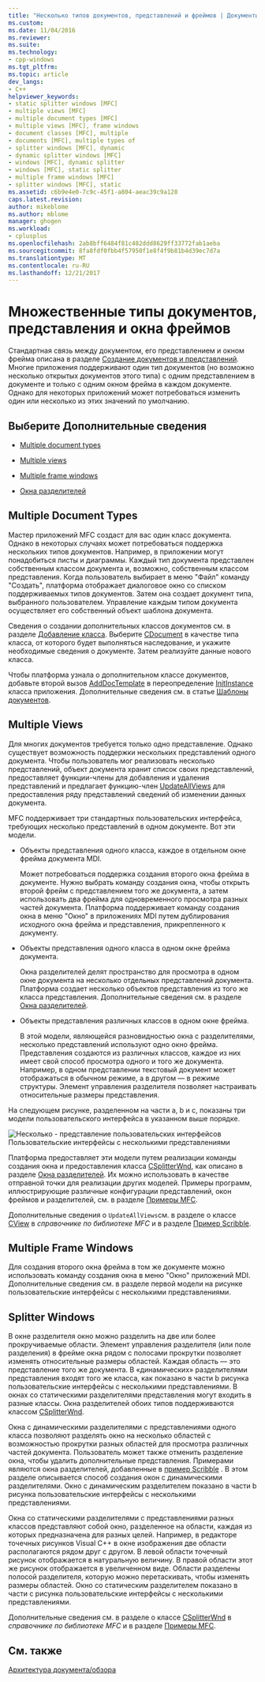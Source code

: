 ```yaml
---
title: "Несколько типов документов, представлений и фреймов | Документы Microsoft"
ms.custom: 
ms.date: 11/04/2016
ms.reviewer: 
ms.suite: 
ms.technology:
- cpp-windows
ms.tgt_pltfrm: 
ms.topic: article
dev_langs:
- C++
helpviewer_keywords:
- static splitter windows [MFC]
- multiple views [MFC]
- multiple document types [MFC]
- multiple views [MFC], frame windows
- document classes [MFC], multiple
- documents [MFC], multiple types of
- splitter windows [MFC], dynamic
- dynamic splitter windows [MFC]
- windows [MFC], dynamic splitter
- windows [MFC], static splitter
- multiple frame windows [MFC]
- splitter windows [MFC], static
ms.assetid: c6b9e4e0-7c9c-45f1-a804-aeac39c9a128
caps.latest.revision: 
author: mikeblome
ms.author: mblome
manager: ghogen
ms.workload:
- cplusplus
ms.openlocfilehash: 2ab8bff6484f81c482ddd8629ff33772fab1aeba
ms.sourcegitcommit: 8fa8fdf0fbb4f57950f1e8f4f9b81b4d39ec7d7a
ms.translationtype: MT
ms.contentlocale: ru-RU
ms.lasthandoff: 12/21/2017
---
```

# <a name="multiple-document-types-views-and-frame-windows"></a>Множественные типы документов, представления и окна фреймов
Стандартная связь между документом, его представлением и окном фрейма описана в разделе [Создание документов и представлений](../mfc/document-view-creation.md). Многие приложения поддерживают один тип документов (но возможно несколько открытых документов этого типа) с одним представлением в документе и только с одним окном фрейма в каждом документе. Однако для некоторых приложений может потребоваться изменить один или несколько из этих значений по умолчанию.  
  
## <a name="what-do-you-want-to-know-more-about"></a>Выберите Дополнительные сведения  
  
-   [Multiple document types](#_core_multiple_document_types)  
  
-   [Multiple views](#_core_multiple_views)  
  
-   [Multiple frame windows](#_core_multiple_frame_windows)  
  
-   [Окна разделителей](#_core_splitter_windows)  
  
##  <a name="_core_multiple_document_types"></a> Multiple Document Types  
 Мастер приложений MFC создаст для вас один класс документа. Однако в некоторых случаях может потребоваться поддержка нескольких типов документов. Например, в приложении могут понадобиться листы и диаграммы. Каждый тип документа представлен собственным классом документа и, возможно, собственным классом представления. Когда пользователь выбирает в меню "Файл" команду "Создать", платформа отображает диалоговое окно со списком поддерживаемых типов документов. Затем она создает документ типа, выбранного пользователем. Управление каждым типом документа осуществляет его собственный объект шаблона документа.  
  
 Сведения о создании дополнительных классов документов см. в разделе [Добавление класса](../ide/adding-a-class-visual-cpp.md). Выберите [CDocument](../mfc/reference/cdocument-class.md) в качестве типа класса, от которого будет выполняться наследование, и укажите необходимые сведения о документе. Затем реализуйте данные нового класса.  
  
 Чтобы платформа узнала о дополнительном классе документов, добавьте второй вызов [AddDocTemplate](../mfc/reference/cwinapp-class.md#adddoctemplate) в переопределение [InitInstance](../mfc/reference/cwinapp-class.md#initinstance) класса приложения. Дополнительные сведения см. в статье [Шаблоны документов](../mfc/document-templates-and-the-document-view-creation-process.md).  
  
##  <a name="_core_multiple_views"></a> Multiple Views  
 Для многих документов требуется только одно представление. Однако существует возможность поддержки нескольких представлений одного документа. Чтобы пользователь мог реализовать несколько представлений, объект документа хранит список своих представлений, предоставляет функции-члены для добавления и удаления представлений и предлагает функцию-член [UpdateAllViews](../mfc/reference/cdocument-class.md#updateallviews) для предоставления ряду представлений сведений об изменении данных документа.  
  
 MFC поддерживает три стандартных пользовательских интерфейса, требующих несколько представлений в одном документе. Вот эти модели.  
  
-   Объекты представления одного класса, каждое в отдельном окне фрейма документа MDI.  
  
     Может потребоваться поддержка создания второго окна фрейма в документе. Нужно выбрать команду создания окна, чтобы открыть второй фрейм с представлением того же документа, а затем использовать два фрейма для одновременного просмотра разных частей документа. Платформа поддерживает команду создания окна в меню "Окно" в приложениях MDI путем дублирования исходного окна фрейма и представления, прикрепленного к документу.  
  
-   Объекты представления одного класса в одном окне фрейма документа.  
  
     Окна разделителей делят пространство для просмотра в одном окне документа на несколько отдельных представлений документа. Платформа создает несколько объектов представления из того же класса представления. Дополнительные сведения см. в разделе [Окна разделителей](#_core_splitter_windows).  
  
-   Объекты представления различных классов в одном окне фрейма.  
  
     В этой модели, являющейся разновидностью окна с разделителями, несколько представлений используют одно окно фрейма. Представления создаются из различных классов, каждое из них имеет свой способ просмотра одного и того же документа. Например, в одном представлении текстовый документ может отображаться в обычном режиме, а в другом — в режиме структуры. Элемент управления разделителя позволяет настраивать относительные размеры представления.  
  
 На следующем рисунке, разделенном на части a, b и c, показаны три модели пользовательского интерфейса в указанном выше порядке.  
  
 ![Несколько &#45; представление пользовательских интерфейсов](../mfc/media/vc37a71.gif "vc37a71")  
Пользовательские интерфейсы с несколькими представлениями  
  
 Платформа предоставляет эти модели путем реализации команды создания окна и предоставления класса [CSplitterWnd](../mfc/reference/csplitterwnd-class.md), как описано в разделе [Окна разделителей](#_core_splitter_windows). Их можно использовать в качестве отправной точки для реализации других моделей. Примеры программ, иллюстрирующие различные конфигурации представлений, окон фреймов и разделителей, см. в разделе [Примеры MFC](../visual-cpp-samples.md).  
  
 Дополнительные сведения о `UpdateAllViews`см. в разделе о классе [CView](../mfc/reference/cview-class.md) в *справочнике по библиотеке MFC* и в разделе [Пример Scribble](../visual-cpp-samples.md).  
  
##  <a name="_core_multiple_frame_windows"></a> Multiple Frame Windows  
 Для создания второго окна фрейма в том же документе можно использовать команду создания окна в меню "Окно" приложений MDI. Дополнительные сведения см. в разделе первой модели на рисунке пользовательские интерфейсы с несколькими представлениями.  
  
##  <a name="_core_splitter_windows"></a> Splitter Windows  
 В окне разделителя окно можно разделить на две или более прокручиваемые области. Элемент управления разделителя (или поле разделения) в фрейме окна рядом с полосами прокрутки позволяет изменять относительные размеры областей. Каждая область — это представление того же документа. В «динамических» разделителями представления входят того же класса, как показано в части b рисунка пользовательские интерфейсы с несколькими представлениями. В окнах со статическими разделителями представления могут входить в разные классы. Окна разделителей обоих типов поддерживаются классом [CSplitterWnd](../mfc/reference/csplitterwnd-class.md).  
  
 Окна с динамическими разделителями с представлениями одного класса позволяют разделять окно на несколько областей с возможностью прокрутки разных областей для просмотра различных частей документа. Пользователь может также отменить разделение окна, чтобы удалить дополнительные представления. Примерами являются окна разделителей, добавленные в [пример Scribble](../visual-cpp-samples.md) . В этом разделе описывается способ создания окон с динамическими разделителями. Окно с динамическим разделителем показано в части b рисунка пользовательские интерфейсы с несколькими представлениями.  
  
 Окна со статическими разделителями с представлениями разных классов представляют собой окно, разделенное на области, каждая из которых предназначена для разных целей. Например, в редакторе точечных рисунков Visual C++ в окне изображения две области располагаются рядом друг с другом. В левой области точечный рисунок отображается в натуральную величину. В правой области этот же рисунок отображается в увеличенном виде. Области разделены полосой разделителя, которую можно перетаскивать, чтобы изменять размеры областей. Окно со статическим разделителем показано в части c рисунка пользовательские интерфейсы с несколькими представлениями.  
  
 Дополнительные сведения см. в разделе о классе [CSplitterWnd](../mfc/reference/csplitterwnd-class.md) в *справочнике по библиотеке MFC* и в разделе [Примеры MFC](../visual-cpp-samples.md).  
  
## <a name="see-also"></a>См. также  
 [Архитектура документа/обзора](../mfc/document-view-architecture.md)

